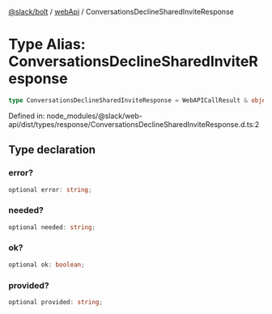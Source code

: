 [@slack/bolt](../../../../index.md) / [webApi](../index.md) / ConversationsDeclineSharedInviteResponse

# Type Alias: ConversationsDeclineSharedInviteResponse

```ts
type ConversationsDeclineSharedInviteResponse = WebAPICallResult & object;
```

Defined in: node\_modules/@slack/web-api/dist/types/response/ConversationsDeclineSharedInviteResponse.d.ts:2

## Type declaration

### error?

```ts
optional error: string;
```

### needed?

```ts
optional needed: string;
```

### ok?

```ts
optional ok: boolean;
```

### provided?

```ts
optional provided: string;
```
